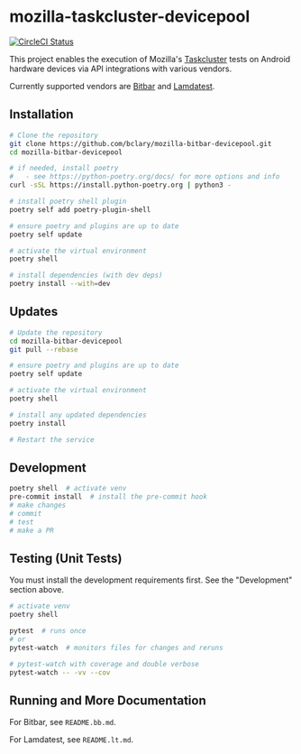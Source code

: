 # mozilla-taskcluster-devicepool

[![CircleCI Status](https://circleci.com/gh/mozilla-platform-ops/mozilla-bitbar-devicepool.svg?style=svg)](https://app.circleci.com/pipelines/github/mozilla-platform-ops/mozilla-bitbar-devicepool)


This project enables the execution of Mozilla's [Taskcluster](https://taskcluster.net/) tests on Android hardware devices via API integrations with various vendors.

Currently supported vendors are [Bitbar](https://bitbar.com/) and [Lamdatest](https://www.lambdatest.com/).

## Installation

```bash
# Clone the repository
git clone https://github.com/bclary/mozilla-bitbar-devicepool.git
cd mozilla-bitbar-devicepool

# if needed, install poetry
#   - see https://python-poetry.org/docs/ for more options and info
curl -sSL https://install.python-poetry.org | python3 -

# install poetry shell plugin
poetry self add poetry-plugin-shell

# ensure poetry and plugins are up to date
poetry self update

# activate the virtual environment
poetry shell

# install dependencies (with dev deps)
poetry install --with=dev

```

## Updates

```bash
# Update the repository
cd mozilla-bitbar-devicepool
git pull --rebase

# ensure poetry and plugins are up to date
poetry self update

# activate the virtual environment
poetry shell

# install any updated dependencies
poetry install

# Restart the service
```

## Development

```bash
poetry shell  # activate venv
pre-commit install  # install the pre-commit hook
# make changes
# commit
# test
# make a PR
```

## Testing (Unit Tests)

You must install the development requirements first.  See the "Development" section above.

```bash
# activate venv
poetry shell

pytest  # runs once
# or
pytest-watch  # monitors files for changes and reruns

# pytest-watch with coverage and double verbose
pytest-watch -- -vv --cov
```

## Running and More Documentation

For Bitbar, see `README.bb.md`.

For Lamdatest, see `README.lt.md`.
